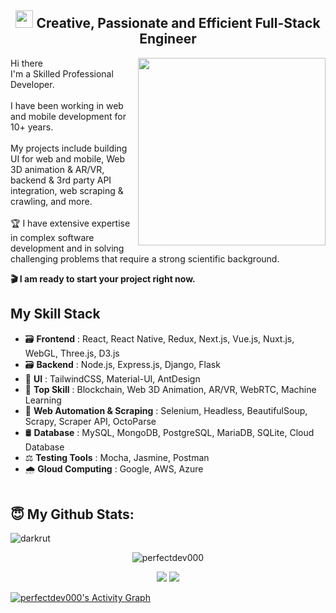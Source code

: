 <h2 align="center"><img src="https://media.giphy.com/media/hvRJCLFzcasrR4ia7z/giphy.gif" width="28"> Creative, Passionate and Efficient Full-Stack Engineer</h2>
<p>
  <p>
    <img align="right" width="300" src="https://media0.giphy.com/media/qgQUggAC3Pfv687qPC/200.webp?cid=ecf05e47e3irsdddmug0u3w61c38ghfr2qi107fc59ozy58t&rid=200.webp&ct=g" />
  </p>
  <p>
  Hi there<br>
  I'm a Skilled Professional Developer.<br><br>
  I have been working in web and mobile development for 10+ years.<br><br>
  My projects include building UI for web and mobile, Web 3D animation & AR/VR, backend & 3rd party API integration, web scraping & crawling, and more.<br><br>
  🏆 I have extensive expertise in complex software development and in solving challenging problems that require a strong scientific background.</p>
</p>
<p align="center">
  <a href="https://readme-typing-svg.herokuapp.com/?lines=Creative,%20Passionate%20and%20Efficient%20Full-Stack%20Software%20engineer;10+%2B%20years%20of%20hands-on%20experience;&center=true&width=800&height=45"></a>
</p>

<b> 🎬 I am ready to start your project right now.</b>
## My Skill Stack
<!-- - 💽 <b>Programming Languages</b> : Python, C++/C#, QT, JavaScript, TypeScript, PHP, HTML/HTML5, CSS/SCSS/SASS -->
- 🗃 <b>Frontend</b> : React, React Native, Redux, Next.js, Vue.js, Nuxt.js, WebGL, Three.js, D3.js
- 🗃 <b>Backend</b> : Node.js, Express.js, Django, Flask
- 💽 <b>UI</b> : TailwindCSS, Material-UI, AntDesign
- 🥇 <b>Top Skill</b> : Blockchain, Web 3D Animation, AR/VR, WebRTC, Machine Learning
- 🛵 <b>Web Automation & Scraping</b> : Selenium, Headless, BeautifulSoup, Scrapy, Scraper API, OctoParse
- 🛢 <b>Database</b> : MySQL, MongoDB, PostgreSQL, MariaDB, SQLite, Cloud Database
- ⚖ <b>Testing Tools</b> : Mocha, Jasmine, Postman
- 🌧 <b>Gloud Computing</b> : Google, AWS, Azure
<br><br>
## <b>😇 My Github Stats</b>:
<p align="left"><img src="https://komarev.com/ghpvc/?username=perfectdev000&label=Profile%20views&color=0e75b6&style=flat" alt="darkrut" /> </p>
<p align="center" style="margin-bottom: 10px;"><img src="https://github-profile-trophy.vercel.app/?username=perfectdev000&column=7&theme=onedark" alt="perfectdev000" /></p>
<p align="center">
  <img src = "https://github-readme-stats.vercel.app/api?username=perfectdev000&show_icons=true&include_all_commits=true&count_private=true&theme=tokyonight"> 
  <img src = "https://github-readme-stats.vercel.app/api/top-langs/?username=perfectdev000&langs_count=8&layout=compact&theme=tokyonight&include_all_commits=true">
</p>
<a href="https://github.com/perfectdev000/perfectdev000">
  <img alt="perfectdev000's Activity Graph" src="https://activity-graph.herokuapp.com/graph?username=perfectdev000&bg_color=22222E&color=DDDD66&line=00FFFF&point=0000FF"/>
</a>
  
</p>
</details>
<!--
<div align="center">
<h2> Connect with me <img src='https://raw.githubusercontent.com/ShahriarShafin/ShahriarShafin/main/Assets/handshake.gif' width="100px"></h2>
<p>
Email: darkrut22@gmail.com<br/>
</p>
</div>
-->
